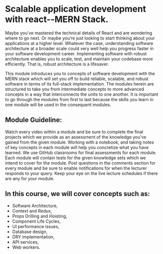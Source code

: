 # Scalable application development with react--MERN Stack.

Maybe you’ve mastered the technical details of React and are wondering where to go next. Or maybe you’re just looking to start thinking about your applications at a higher level. Whatever the case, understanding software architecture at a broader scale could very well help you progress faster in your software development career. Implementing software with robust architecture enables you to scale, test, and maintain your codebase more efficiently. That is, robust architecture is a lifesaver.

This module introduces you to concepts of software development with the MERN stack which will set you off to build reliable, scalable, and robust software in terms of its full-stack implementation. The modules herein are structured to take you from intermediate concepts to more advanced concepts in a way that interconnects the units to one another. It is important to go through the modules from first to last because the skills you learn in one module will be used in the consequent modules.

## Module Guideline:

Watch every video within a module and be sure to complete the final projects which we provide as an assessment of the knowledge you've gained from the given module.
Working with a notebook, and taking notes of key concepts in each module will help you concretize what you have learned.
We use GitHub classrooms for final assessments for each module. Each module will contain tests for the given knowledge sets which we intend to cover for the module.
Post questions in the comments section for every module and be sure to enable notifications for when the lecturer responds to your query.
Keep your eye on the live lecture schedules if there are any for your module.

## In this course, we will cover concepts such as:

- Software Architecture,
- Context and Redux,
- Props Drilling and Hoisting,
- Component Life Cycles,
- UI performance issues,
- Database design,
- DRY implementation,
- API services,
- Web workers.
